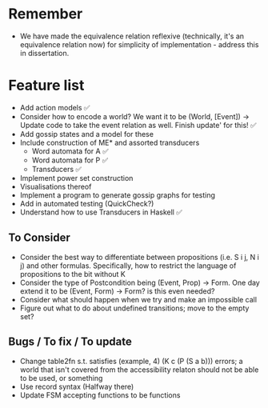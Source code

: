 # Remember 

- We have made the equivalence relation reflexive (technically, it's an equivalence relation now) for simplicity of implementation - address this in dissertation.

# Feature list

- Add action models ✅
- Consider how to encode a world? We want it to be (World, [Event]) -> Update code to take the event relation as well. Finish update' for this! ✅
- Add gossip states and a model for these 
- Include construction of ME* and assorted transducers
    - Word automata for A ✅
    - Word automata for P ✅
    - Transducers ✅
- Implement power set construction
- Visualisations thereof 
- Implement a program to generate gossip graphs for testing
- Add in automated testing (QuickCheck?)
- Understand how to use Transducers in Haskell ✅

## To Consider

- Consider the best way to differentiate between propositions (i.e. S i j, N i j) and other formulas. Specifically, how to restrict the language of propositions to the bit without K
- Consider the type of Postcondition being (Event, Prop) -> Form. One day extend it to be (Event, Form) -> Form? is this even needed? 
- Consider what should happen when we try and make an impossible call
- Figure out what to do about undefined transitions; move to the empty set? 

## Bugs / To fix / To update

- Change table2fn s.t. satisfies (example, 4) (K c (P (S a b))) errors; a world that isn't covered from the accessibility relaton should not be able to be used, or something
- Use record syntax (Halfway there)
- Update FSM accepting functions to be functions

